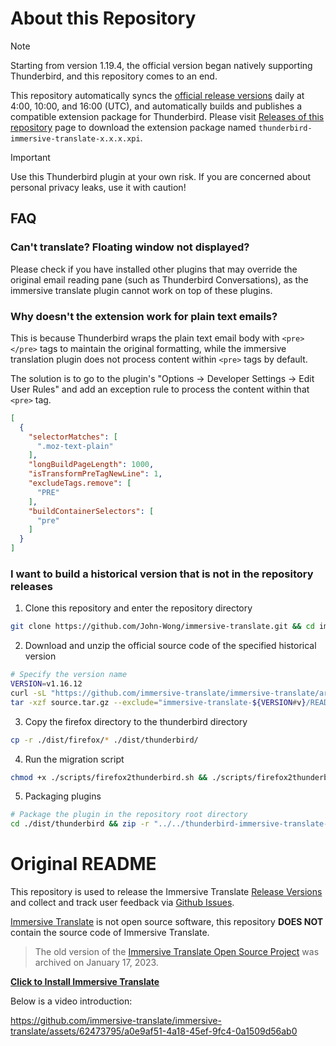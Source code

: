 # About this Repository

> [!NOTE]
> Starting from version 1.19.4, the official version began natively supporting Thunderbird, and this repository comes to an end.

This repository automatically syncs the [official release versions](https://github.com/immersive-translate/immersive-translate/releases) daily at 4:00, 10:00, and 16:00 (UTC), and automatically builds and publishes a compatible extension package for Thunderbird. Please visit [Releases of this repository](https://github.com/John-Wong/immersive-translate/releases) page to download the extension package named `thunderbird-immersive-translate-x.x.x.xpi`.
> [!IMPORTANT]
> Use this Thunderbird plugin at your own risk. If you are concerned about personal privacy leaks, use it with caution!

## FAQ

### Can't translate? Floating window not displayed?
Please check if you have installed other plugins that may override the original email reading pane (such as Thunderbird Conversations), as the immersive translate plugin cannot work on top of these plugins.

### Why doesn't the extension work for plain text emails?
This is because Thunderbird wraps the plain text email body with `<pre></pre>` tags to maintain the original formatting, while the immersive translation plugin does not process content within `<pre>` tags by default.

The solution is to go to the plugin's "Options → Developer Settings → Edit User Rules" and add an exception rule to process the content within that `<pre>` tag.
```json
[
  {
    "selectorMatches": [
      ".moz-text-plain"
    ],
    "longBuildPageLength": 1000,
    "isTransformPreTagNewLine": 1,
    "excludeTags.remove": [
      "PRE"
    ],
    "buildContainerSelectors": [
      "pre"
    ]
  }
]
```

### I want to build a historical version that is not in the repository releases
1. Clone this repository and enter the repository directory
  ```bash
  git clone https://github.com/John-Wong/immersive-translate.git && cd immersive-translate
  ```
2. Download and unzip the official source code of the specified historical version
  ```bash
  # Specify the version name
  VERSION=v1.16.12
  curl -sL "https://github.com/immersive-translate/immersive-translate/archive/refs/tags/${VERSION}.tar.gz" -o source.tar.gz
  tar -xzf source.tar.gz --exclude="immersive-translate-${VERSION#v}/README*" --strip-components=1
  ```
3. Copy the firefox directory to the thunderbird directory
  ```bash
  cp -r ./dist/firefox/* ./dist/thunderbird/
  ```
4. Run the migration script
  ```bash
  chmod +x ./scripts/firefox2thunderbird.sh && ./scripts/firefox2thunderbird.sh
  ```
5. Packaging plugins
  ```bash
  # Package the plugin in the repository root directory
  cd ./dist/thunderbird && zip -r "../../thunderbird-immersive-translate-${VERSION#v}.xpi" .
  ```

# Original README

This repository is used to release the Immersive Translate [Release Versions](https://github.com/immersive-translate/immersive-translate/releases) and collect and track user feedback via [Github Issues](https://github.com/immersive-translate/immersive-translate/issues).

[Immersive Translate](https://immersivetranslate.com/) is not open source software, this repository **DOES NOT** contain the source code of Immersive Translate.

> The old version of the [Immersive Translate Open Source Project](github.com/immersive-translate/old-immersive-translate) was archived on January 17, 2023.

[**Click to Install Immersive Translate**](https://immersivetranslate.com/docs/installation/)

Below is a video introduction:

https://github.com/immersive-translate/immersive-translate/assets/62473795/a0e9af51-4a18-45ef-9fc4-0a1509d56ab0
